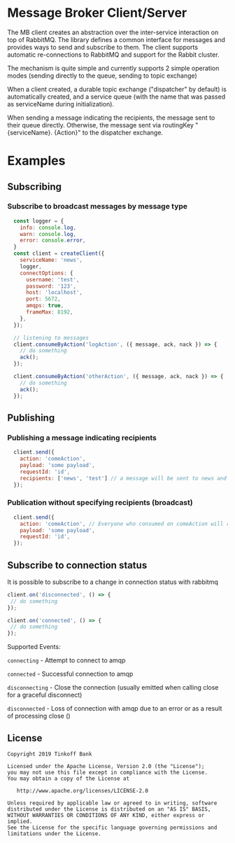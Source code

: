 # Message Broker Client/Server

The MB client creates an abstraction over the inter-service interaction on top of RabbitMQ. The library defines a common interface for messages and provides ways to send and subscribe to them. The client supports automatic re-connections to RabbitMQ and support for the Rabbit cluster.

The mechanism is quite simple and currently supports 2 simple operation modes (sending directly to the queue, sending to topic exchange)

When a client created, a durable topic exchange ("dispatcher" by default) is automatically created, and a service queue (with the name that was passed as serviceName during initialization).

When sending a message indicating the recipients, the message sent to their queue directly. Otherwise, the message sent via routingKey "{serviceName}. {Action}" to the dispatcher exchange.

# Examples

## Subscribing

### Subscribe to broadcast messages by message type

```javascript
  const logger = {
    info: console.log,
    warn: console.log,
    error: console.error,
  }
  const client = createClient({
    serviceName: 'news',
    logger,
    connectOptions: {
      username: 'test',
      password: '123',
      host: 'localhost',
      port: 5672,
      amqps: true,
      frameMax: 8192,
    },
  });

  // listening to messages
  client.consumeByAction('logAction', ({ message, ack, nack }) => {
    // do something
    ack();
  });

  client.consumeByAction('otherAction', ({ message, ack, nack }) => {
    // do something
    ack();
  });
  ```

## Publishing
### Publishing a message indicating recipients

```javascript
  client.send({
    action: 'comeAction',
    payload: 'some payload',
    requestId: 'id',
    recipients: ['news', 'test'] // a message will be sent to news and test
  });
```

### Publication without specifying recipients (broadcast)
```javascript
  client.send({
    action: 'comeAction', // Everyone who consumed on comeAction will receive this message
    payload: 'some payload',
    requestId: 'id',
  });
```

## Subscribe to connection status

It is possible to subscribe to a change in connection status with rabbitmq

```javascript
client.on('disconnected', () => {
 // do something
});

client.on('connected', () => {
 // do something
});
```

Supported Events:

`connecting` - Attempt to connect to amqp

`connected` - Successful connection to amqp

`disconnecting` - Close the connection (usually emitted when calling close for a graceful disconnect)

`disconnected` - Loss of connection with amqp due to an error or as a result of processing close ()
## License

```
Copyright 2019 Tinkoff Bank

Licensed under the Apache License, Version 2.0 (the "License");
you may not use this file except in compliance with the License.
You may obtain a copy of the License at

   http://www.apache.org/licenses/LICENSE-2.0

Unless required by applicable law or agreed to in writing, software
distributed under the License is distributed on an "AS IS" BASIS,
WITHOUT WARRANTIES OR CONDITIONS OF ANY KIND, either express or implied.
See the License for the specific language governing permissions and
limitations under the License.
